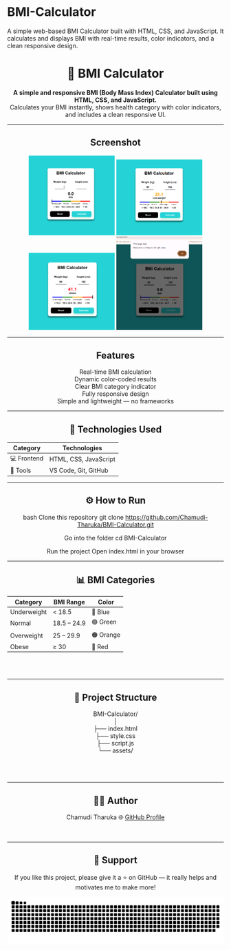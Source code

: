 # BMI-Calculator
A simple web-based BMI Calculator built with HTML, CSS, and JavaScript. It calculates and displays BMI with real-time results, color indicators, and a clean responsive design.
<h1 align="center">🧮 BMI Calculator</h1>

<p align="center">
  <b>A simple and responsive BMI (Body Mass Index) Calculator built using HTML, CSS, and JavaScript.</b><br/>
  Calculates your BMI instantly, shows health category with color indicators, and includes a clean responsive UI.
</p>

---
<div align="center">
  
##  Screenshot
<p align="center">
  <img src="https://github.com/Chamudi-Tharuka/BMI-Calculator/blob/main/Screenshot%202025-10-17%20145814.png" alt="BMI Calculator Preview1" width="200">
  <img src="https://github.com/Chamudi-Tharuka/BMI-Calculator/blob/main/Screenshot%202025-10-17%20145829.png" alt="BMI Calculator Preview2" width="200">
  <img src="https://github.com/Chamudi-Tharuka/BMI-Calculator/blob/main/Screenshot%202025-10-17%20145842.png" alt="BMI Calculator Preview3" width="200">
  <img src="https://github.com/Chamudi-Tharuka/BMI-Calculator/blob/main/Screenshot%202025-10-17%20145858.png" alt="BMI Calculator Preview4" width="200">
</p>

---

##  Features

  Real-time BMI calculation  
  Dynamic color-coded results  
  Clear BMI category indicator  
  Fully responsive design  
  Simple and lightweight — no frameworks  

---

## 🧠 Technologies Used

| Category | Technologies |
|-----------|--------------|
| 💻 Frontend | HTML, CSS, JavaScript |
| 🧰 Tools | VS Code, Git, GitHub |

---

## ⚙️ How to Run

bash
Clone this repository
git clone https://github.com/Chamudi-Tharuka/BMI-Calculator.git

Go into the folder
cd BMI-Calculator

Run the project
Open index.html in your browser

---

## 📊 BMI Categories

| Category | BMI Range | Color |
|-----------|--------------|--------------|
| Underweight | < 18.5  | 🔵 Blue  |
| Normal | 18.5 – 24.9  | 🟢 Green  |
| Overweight | 25 – 29.9 | 🟠 Orange  |
| Obese | ≥ 30 | 🔴 Red  |
<br><br>

---

## 📂 Project Structure
BMI-Calculator/ <br>
│<br>
├── index.html          <br>
├── style.css           <br>
├── script.js           <br>
└── assets/             <br><br>
<br><br>

---
## 👩‍💻 Author
Chamudi Tharuka
🌐 [GitHub Profile](https://github.com/Chamudi-Tharuka)  
<br><br>

---

## 💫 Support
If you like this project, please give it a ⭐ on GitHub — it really helps and motivates me to make more!

<p align="center"> <img src="https://raw.githubusercontent.com/Platane/snk/output/github-contribution-grid-snake.svg" alt="snake animation" /> </p> 

</div>

